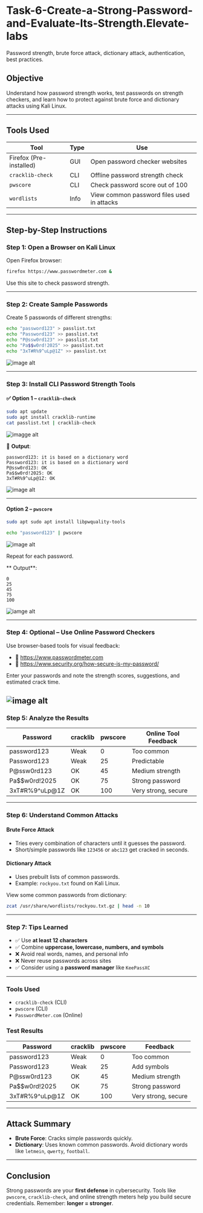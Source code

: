 # Task-6-Create-a-Strong-Password-and-Evaluate-Its-Strength.Elevate-labs
Password strength, brute force attack, dictionary attack, authentication,  best practices.

##  Objective
Understand how password strength works, test passwords on strength checkers, and learn how to protect against brute force and dictionary attacks using Kali Linux.

---

##  Tools Used

| Tool                  | Type | Use                                 |
|-----------------------|------|--------------------------------------|
| Firefox (Pre-installed) | GUI  | Open password checker websites       |
| `cracklib-check`     | CLI  | Offline password strength check     |
| `pwscore`            | CLI  | Check password score out of 100     |
| `wordlists`          | Info | View common password files used in attacks |

---

##  Step-by-Step Instructions

###  Step 1: Open a Browser on Kali Linux

Open Firefox browser:

```bash
firefox https://www.passwordmeter.com &
```

Use this site to check password strength.

---

###  Step 2: Create Sample Passwords

Create 5 passwords of different strengths:

```bash
echo "password123" > passlist.txt
echo "Password123" >> passlist.txt
echo "P@ssw0rd123" >> passlist.txt
echo "Pa$$w0rd!2025" >> passlist.txt
echo "3xT#R%9^uLp@1Z" >> passlist.txt
```

![image alt](https://github.com/devalla-jwala/Task-6-Create-a-Strong-Password-and-Evaluate-Its-Strength.Elevate-labs/blob/a1e79ede51b5dd189b4285a79536553a10095692/1.png)

---

###  Step 3: Install CLI Password Strength Tools

#### ✅ Option 1 – `cracklib-check`

```bash
sudo apt update
sudo apt install cracklib-runtime
cat passlist.txt | cracklib-check
```
![imagge alt](https://github.com/devalla-jwala/Task-6-Create-a-Strong-Password-and-Evaluate-Its-Strength.Elevate-labs/blob/a1e79ede51b5dd189b4285a79536553a10095692/2.png)


📌 **Output**:
```
password123: it is based on a dictionary word
Password123: it is based on a dictionary word
P@ssw0rd123: OK
Pa$$w0rd!2025: OK
3xT#R%9^uLp@1Z: OK
```
![image alt](https://github.com/devalla-jwala/Task-6-Create-a-Strong-Password-and-Evaluate-Its-Strength.Elevate-labs/blob/a1e79ede51b5dd189b4285a79536553a10095692/3.png)

---

####  Option 2 – `pwscore`

```bash
sudo apt sudo apt install libpwquality-tools

echo "password123" | pwscore
```
![image alt](https://github.com/devalla-jwala/Task-6-Create-a-Strong-Password-and-Evaluate-Its-Strength.Elevate-labs/blob/a1e79ede51b5dd189b4285a79536553a10095692/5.png)

Repeat for each password.

 ** Output**:
```
0
25
45
75
100
```
![iamge alt](https://github.com/devalla-jwala/Task-6-Create-a-Strong-Password-and-Evaluate-Its-Strength.Elevate-labs/blob/a1e79ede51b5dd189b4285a79536553a10095692/6.png)

---

###  Step 4: Optional – Use Online Password Checkers

Use browser-based tools for visual feedback:

- 🔗 https://www.passwordmeter.com
- 🔗 https://www.security.org/how-secure-is-my-password/

Enter your passwords and note the strength scores, suggestions, and estimated crack time.

![image alt](https://github.com/devalla-jwala/Task-6-Create-a-Strong-Password-and-Evaluate-Its-Strength.Elevate-labs/blob/a1e79ede51b5dd189b4285a79536553a10095692/7.png)
---

###  Step 5: Analyze the Results

| Password            | cracklib | pwscore | Online Tool Feedback |
|---------------------|----------|---------|------------------------|
| password123         | Weak     | 0       | Too common             |
| Password123         | Weak     | 25      | Predictable            |
| P@ssw0rd123         | OK       | 45      | Medium strength        |
| Pa$$w0rd!2025       | OK       | 75      | Strong password        |
| 3xT#R%9^uLp@1Z      | OK       | 100     | Very strong, secure    |

---

###  Step 6: Understand Common Attacks

####  Brute Force Attack
- Tries every combination of characters until it guesses the password.
- Short/simple passwords like `123456` or `abc123` get cracked in seconds.

####  Dictionary Attack
- Uses prebuilt lists of common passwords.
- Example: `rockyou.txt` found on Kali Linux.

View some common passwords from dictionary:

```bash
zcat /usr/share/wordlists/rockyou.txt.gz | head -n 10
```

---

###  Step 7: Tips Learned 

- ✅ Use **at least 12 characters**
- ✅ Combine **uppercase, lowercase, numbers, and symbols**
- ❌ Avoid real words, names, and personal info
- ❌ Never reuse passwords across sites
- ✅ Consider using a **password manager** like `KeePassXC`

---


###  Tools Used
- `cracklib-check` (CLI)
- `pwscore` (CLI)
- `PasswordMeter.com` (Online)

###  Test Results

| Password            | cracklib | pwscore | Feedback              |
|---------------------|----------|---------|------------------------|
| password123         | Weak     | 0       | Too common             |
| Password123         | Weak     | 25      | Add symbols            |
| P@ssw0rd123         | OK       | 45      | Medium strength        |
| Pa$$w0rd!2025       | OK       | 75      | Strong password        |
| 3xT#R%9^uLp@1Z      | OK       | 100     | Very strong, secure    |

---

##  Attack Summary

- **Brute Force**: Cracks simple passwords quickly.
- **Dictionary**: Uses known common passwords. Avoid dictionary words like `letmein`, `qwerty`, `football`.

---

##  Conclusion

Strong passwords are your **first defense** in cybersecurity. Tools like `pwscore`, `cracklib-check`, and online strength meters help you build secure credentials. Remember: **longer = stronger**.

